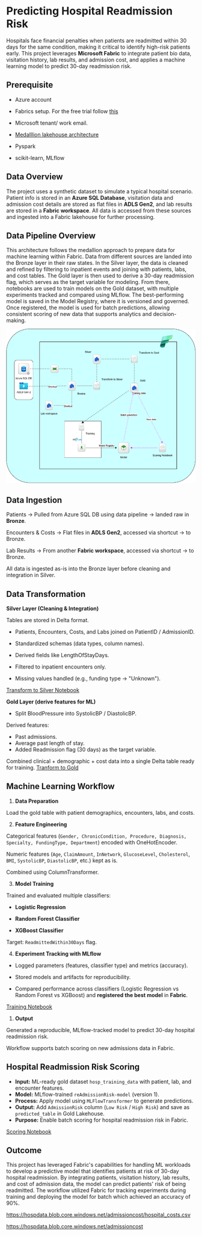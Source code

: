 # Predicting Hospital Readmission Risk



Hospitals face financial penalties when patients are readmitted within 30 days for the same condition, making it critical to identify high-risk patients early. This project leverages **Microsoft Fabric** to integrate patient bio data, visitation history, lab results, and admission cost, and applies a machine learning model to predict 30-day readmission risk.

## Prerequisite

- Azure account
- Fabrics setup. For the free trial follow [this](https://www.youtube.com/watch?v=RHV7jZqc_tE)
- Microsoft tenant/ work email.
- [Medalllion lakehouse architecture](https://learn.microsoft.com/en-us/azure/databricks/lakehouse/medallion)

- Pyspark
- scikit-learn, MLflow


## Data Overview

The project uses a synthetic dataset to simulate a typical hospital scenario. Patient info is stored in an **Azure SQL Database**, visitation data and admission cost details are stored as flat files in **ADLS Gen2**, and lab results are stored in a **Fabric workspace**. All data is accessed from these sources and ingested into a Fabric lakehouse for further processing.

## Data Pipeline Overview

This architecture follows the medallion approach to prepare data for machine learning within Fabric. Data from different sources are landed into the Bronze layer in their raw states. In the Silver layer, the data is cleaned and refined by filtering to inpatient events and joining with patients, labs, and cost tables. The Gold layer is then used to derive a 30-day readmission flag, which serves as the target variable for modeling. From there, notebooks are used to train models on the Gold dataset, with multiple experiments tracked and compared using MLflow. The best-performing model is saved in the Model Registry, where it is versioned and governed. Once registered, the model is used for batch predictions, allowing consistent scoring of new data that supports analytics and decision-making.

![alt text](/images/pipeline-overview.png)

## Data Ingestion

Patients → Pulled from Azure SQL DB using data pipeline → landed raw in **Bronze**.

Encounters & Costs → Flat files in **ADLS Gen2**, accessed via  shortcut → to Bronze.

Lab Results → From another **Fabric workspace**, accessed via shortcut → to Bronze.

All data is ingested as-is into the Bronze layer before cleaning and integration in Silver.

## Data Transformation

**Silver Layer (Cleaning & Integration)**

Tables are stored in Delta format.

- Patients, Encounters, Costs, and Labs joined on PatientID / AdmissionID.

- Standardized schemas (data types, column names).

- Derived fields like LengthOfStayDays.

- Filtered to inpatient encounters only.

- Missing values handled (e.g., funding type → "Unknown").

[Transform to Silver Notebook](https://github.com/adekolaolat/fabric-hospital-readmission-risk-ml/blob/main/notebooks/Transform%20to%20Silver.ipynb)

**Gold Layer (derive features for ML)**

- Split BloodPressure into SystolicBP / DiastolicBP.

Derived features:

- Past admissions.
- Average past length of stay.
- Added Readmission flag (30 days) as the target variable.

Combined clinical + demographic + cost data into a single Delta table ready for training.
[Tranform to Gold](https://github.com/adekolaolat/fabric-hospital-readmission-risk-ml/blob/main/notebooks/Transform%20to%20Gold.ipynb)
## Machine Learning Workflow

1. **Data Preparation**

Load the  gold table with patient demographics, encounters, labs, and costs.

2. **Feature Engineering**

Categorical features (`Gender, ChronicCondition, Procedure, Diagnosis, Specialty, FundingType, Department`) encoded with OneHotEncoder.

Numeric features (`Age`, `ClaimAmount`, `InNetwork`, `GlucoseLevel`, `Cholesterol`, `BMI`, `SystolicBP`, `DiastolicBP`, etc.) kept as is.

Combined using ColumnTransformer.

3. **Model Training**

Trained and evaluated multiple classifiers:

- **Logistic Regression**

- **Random Forest Classifier**

- **XGBoost Classifier**

Target: `ReadmittedWithin30Days` flag.



4. **Experiment Tracking with MLflow**

- Logged parameters (features, classifier type) and metrics (accuracy).

- Stored models and artifacts for reproducibility.

- Compared performance across classifiers (Logistic Regression vs Random Forest vs XGBoost) and **registered the best model** in **Fabric**.

[Training Notebook](https://github.com/adekolaolat/fabric-hospital-readmission-risk-ml/blob/main/notebooks/Training_notebook.ipynb)

1. **Output**

Generated a reproducible, MLflow-tracked model to predict 30-day hospital readmission risk.

Workflow supports batch scoring on new admissions data in Fabric.

## Hospital Readmission Risk Scoring

- **Input:** ML-ready gold dataset `hosp_training_data` with patient, lab, and encounter features.  
- **Model:** MLflow-trained `reAdmissionRisk-model` (version 1).  
- **Process:** Apply model using `MLFlowTransformer` to generate predictions.  
- **Output:** Add `AdmissionRisk` column (`Low Risk` / `High Risk`) and save as `predicted_table` in Gold Lakehouse.  
- **Purpose:** Enable batch scoring for hospital readmission risk in Fabric.

[Scoring Notebook](https://github.com/adekolaolat/fabric-hospital-readmission-risk-ml/blob/main/notebooks/Predict_Admission_Risk%20Notebook.ipynb)

## Outcome
 
This project has leveraged Fabric's capabilities for handling ML workloads to develop a predictive model that identifies patients at risk of 30-day hospital readmission. By integrating patients, visitation history, lab results, and cost of admission data, the model can predict patients' risk of being readmitted. The workflow utilized Fabric for tracking experiments during training and deploying the model for batch  which achieved an accuracy of 90%.



https://hospdata.blob.core.windows.net/admissioncost/hospital_costs.csv

https://hospdata.blob.core.windows.net/admissioncost
